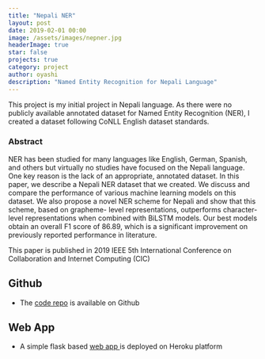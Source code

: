 ```yaml
---
title: "Nepali NER"
layout: post
date: 2019-02-01 00:00
image: /assets/images/nepner.jpg
headerImage: true
star: false
projects: true
category: project
author: oyashi
description: "Named Entity Recognition for Nepali Language"
---
```

This project is my initial project in Nepali language. As there were no
publicly available annotated dataset for Named Entity Recognition (NER), I created
a dataset following CoNLL English dataset standards.

### Abstract
NER has been studied
for many languages like English, German, Spanish, and others
but virtually no studies have focused on the Nepali language. One
key reason is the lack of an appropriate, annotated dataset. In
this paper, we describe a Nepali NER dataset that we created.
We discuss and compare the performance of various machine
learning models on this dataset. We also propose a novel NER
scheme for Nepali and show that this scheme, based on grapheme-
level representations, outperforms character-level representations
when combined with BiLSTM models. Our best models obtain
an overall F1 score of 86.89, which is a significant improvement
on previously reported performance in literature.

This paper is published in 2019 IEEE 5th International Conference on Collaboration and Internet Computing (CIC)

## Github
- The [code repo](https://github.com/oya163/nepali-ner/) is available on Github


## Web App
- A simple flask based <a href="https://nepner.herokuapp.com/" target="_blank">web app </a> is deployed on Heroku platform


